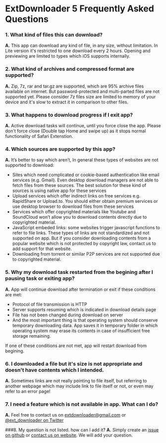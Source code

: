 # ExtDownloader 5 Frequently Asked Questions

### 1. What kind of files this can download?
**A.** This app can download any kind of file, in any size, without limitation. In Lite version it's restricted to one download every 2 hours. Opening and previewing are limited to types which iOS supports internally.

### 2. What kind of archives and compressed format are supported?
**A.** Zip, 7z, rar and tar.gz are supported, which are 95% archive files available on internet. But password-protected and multi-parted files are not supported yet. Please consider 7z files size are limited to memory of your device and it's slow to extract it in comparison to other files.

### 3. What happens to download progress if I exit app?
**A.** Active download tasks will continue, until you force close the app. Please don't force close (Double tap Home and swipe up) as it stops normal functionality of Safari Extenstion.

### 4. Which sources are supported by this app?
**A.** It’s better to say which aren’t, In general these types of websites are not supported to download:
* Sites which need complicated or cookie-based authentication like email services  (e.g. Gmail). Even desktop download managers are not able to fetch files from these sources. The best solution for these kind of sources is using native app for these services
* Upload services which offer indirect links on free services e.g. RapidShare or Upload.to. You should either obtain premium services or use desktop browser to download files from these services
* Services which offer copyrighted materials like Youtube and SoundCloud won’t allow you to download contents directly due to copyrighted material.
* JavaScript embeded links: some websites trigger javascript functions to refer to file links. These types of links are not standardized and not supported on app. But if you consider downloading contents from a popular website which is not protected by copyright law, contact us to add support for that website.
* Downloading from torrent or similar P2P services are not supported due to copyrighted material.

### 5. Why my download task restarted from the begining after I pausing task or exiting app?
**A.** App will continue download after termination or exit if these conditions are met:
* Protocol of file transmission is HTTP
* Server supports resuming which is indicated in download details page
* File has not been changed during download on server
* And the most important thing is that operating system should conserve temporary downloading data. App saves it in temporary folder in which operating system may erase its contents in case of insufficient free storage remaining.

If one of these conditions are not met, app will restart download from begining.

### 6. I downloaded a file but it's size is not appropriate and doesn't have contents which I intended.
**A.** Sometimes links are not really pointing to file itself, but referring to another webpage which may include link to file itself or not, or even may refer to an error page!

### 7. I need a feature which is not available in app. What can I do?
**A.** Feel free to contact us on extdownloader@gmail.com or [@ext_downloader on Twitter](http://twitter.com/ext_downloader)

###8. My question is not listed. how can I add it?
**A.** Simply create an [issue on github](https://github.com/amosavian/ExtDownloader/issues) or [contact us on website](https://edmapplication.com). We will add your question.
